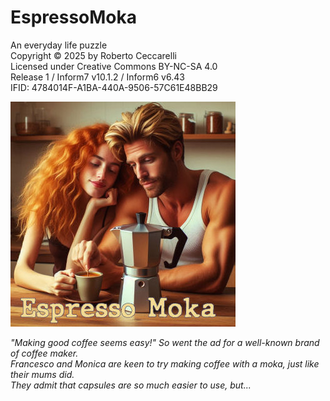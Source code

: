 # EspressoMoka

An everyday life puzzle  
Copyright © 2025 by Roberto Ceccarelli  
Licensed under Creative Commons BY-NC-SA 4.0  
Release 1 / Inform7 v10.1.2 / Inform6 v6.43  
IFID: 4784014F-A1BA-440A-9506-57C61E48BB29  

![The Cover: Francesco and Monica looking at their new moka](https://github.com/strawberryfield/EspressoMoka/blob/master/Espresso%20Moka.materials/Figures/Cover.jpg?raw=true)

_"Making good coffee seems easy!" So went the ad for a well-known brand of coffee maker._  
_Francesco and Monica are keen to try making coffee with a moka, just like their mums did.  
They admit that capsules are so much easier to use, but..._  
